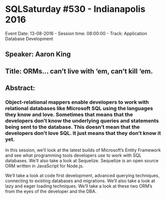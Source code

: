 # SQLSaturday #530 - Indianapolis 2016
Event Date: 13-08-2016 - Session time: 08:00:00 - Track: Application  Database Development
## Speaker: Aaron King
## Title: ORMs… can’t live with ‘em, can’t kill ‘em.
## Abstract:
### Object-relational mappers enable developers to work with relational databases like Microsoft SQL using the languages they know and love.  Sometimes that means that the developers don’t know the underlying queries and statements being sent to the database.  This doesn’t mean that the developers don’t love SQL.  It just means that they don’t know it yet.

In this session, we’ll look at the latest builds of Microsoft’s Entity Framework and see what programming tools developers use to work with SQL databases.  We’ll also take a look at Sequelize.  Sequelize is an open source ORM written in JavaScript for Node.js.  

We’ll take a look at code first development, advanced querying techniques, connecting to existing databases and migrations.  We’ll also take a look at lazy and eager loading techniques.  We’ll take a look at these two ORM’s from the eyes of the developer and the DBA.

